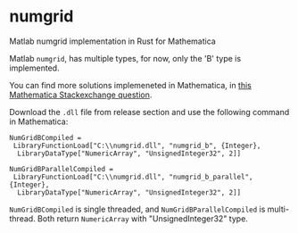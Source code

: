 # numgrid
Matlab numgrid implementation in Rust for Mathematica

Matlab `numgrid`, has multiple types, for now, only the 'B' type is implemented.

You can find more solutions implemeneted in Mathematica, in [this Mathematica Stackexchange question](https://mathematica.stackexchange.com/q/270516/77079).

Download the `.dll` file from release section and use the following command in Mathematica:
```
NumGridBCompiled = 
 LibraryFunctionLoad["C:\\numgrid.dll", "numgrid_b", {Integer}, 
  LibraryDataType["NumericArray", "UnsignedInteger32", 2]]
  
NumGridBParallelCompiled = 
 LibraryFunctionLoad["C:\\numgrid.dll", "numgrid_b_parallel", {Integer}, 
  LibraryDataType["NumericArray", "UnsignedInteger32", 2]]
```
`NumGridBCompiled` is single threaded, and `NumGridBParallelCompiled` is multi-thread. Both return  `NumericArray` with "UnsignedInteger32" type.
